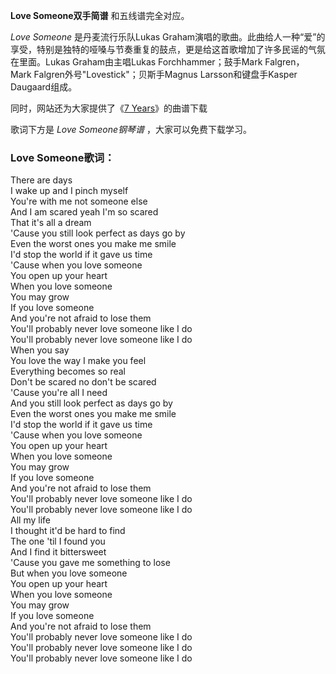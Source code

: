 

**Love Someone双手简谱** 和五线谱完全对应。

_Love Someone_ 是丹麦流行乐队Lukas
Graham演唱的歌曲。此曲给人一种“爱”的享受，特别是独特的哑嗓与节奏重复的鼓点，更是给这首歌增加了许多民谣的气氛在里面。Lukas
Graham由主唱Lukas Forchhammer；鼓手Mark Falgren，Mark Falgren外号"Lovestick"；贝斯手Magnus
Larsson和键盘手Kasper Daugaard组成。

同时，网站还为大家提供了《[7 Years](Music-6805-7-Years-Lukas-Graham.html "7 Years")》的曲谱下载

歌词下方是 _Love Someone钢琴谱_ ，大家可以免费下载学习。

### Love Someone歌词：

There are days  
I wake up and I pinch myself  
You're with me not someone else  
And I am scared yeah I'm so scared  
That it's all a dream  
'Cause you still look perfect as days go by  
Even the worst ones you make me smile  
I'd stop the world if it gave us time  
'Cause when you love someone  
You open up your heart  
When you love someone  
You may grow  
If you love someone  
And you're not afraid to lose them  
You'll probably never love someone like I do  
You'll probably never love someone like I do  
When you say  
You love the way I make you feel  
Everything becomes so real  
Don't be scared no don't be scared  
'Cause you're all I need  
And you still look perfect as days go by  
Even the worst ones you make me smile  
I'd stop the world if it gave us time  
'Cause when you love someone  
You open up your heart  
When you love someone  
You may grow  
If you love someone  
And you're not afraid to lose them  
You'll probably never love someone like I do  
You'll probably never love someone like I do  
All my life  
I thought it'd be hard to find  
The one 'til I found you  
And I find it bittersweet  
'Cause you gave me something to lose  
But when you love someone  
You open up your heart  
When you love someone  
You may grow  
If you love someone  
And you're not afraid to lose them  
You'll probably never love someone like I do  
You'll probably never love someone like I do  
You'll probably never love someone like I do


